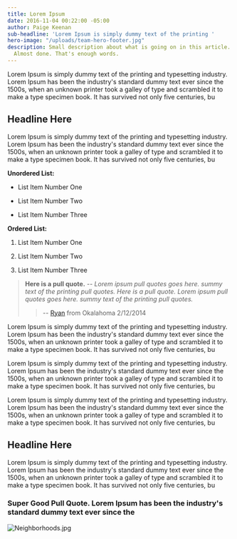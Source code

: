 ```yaml
---
title: Lorem Ipsum
date: 2016-11-04 00:22:00 -05:00
author: Paige Keenan
sub-headline: 'Lorem Ipsum is simply dummy text of the printing '
hero-image: "/uploads/team-hero-footer.jpg"
description: Small description about what is going on in this article. Little more.
  Almost done. That's enough words.
---
```


Lorem Ipsum is simply dummy text of the printing and typesetting industry. Lorem Ipsum has been the industry's standard dummy text ever since the 1500s, when an unknown printer took a galley of type and scrambled it to make a type specimen book. It has survived not only five centuries, bu

## Headline Here

Lorem Ipsum is simply dummy text of the printing and typesetting industry. Lorem Ipsum has been the industry's standard dummy text ever since the 1500s, when an unknown printer took a galley of type and scrambled it to make a type specimen book. It has survived not only five centuries, bu

**Unordered List:**

* List Item Number One

* List Item Number Two

* List Item Number Three

**Ordered List:**

1. List Item Number One

2. List Item Number Two

3. List Item Number Three

> **Here is a pull quote.** -- _Lorem ipsum pull quotes goes here. summy text of the printing pull quotes. Here is a pull quote. Lorem ipsum pull quotes goes here. summy text of the printing pull quotes._
>
>> -- [Ryan](#) from Okalahoma 2/12/2014

Lorem Ipsum is simply dummy text of the printing and typesetting industry. Lorem Ipsum has been the industry's standard dummy text ever since the 1500s, when an unknown printer took a galley of type and scrambled it to make a type specimen book. It has survived not only five centuries, bu

Lorem Ipsum is simply dummy text of the printing and typesetting industry. Lorem Ipsum has been the industry's standard dummy text ever since the 1500s, when an unknown printer took a galley of type and scrambled it to make a type specimen book. It has survived not only five centuries, bu

Lorem Ipsum is simply dummy text of the printing and typesetting industry. Lorem Ipsum has been the industry's standard dummy text ever since the 1500s, when an unknown printer took a galley of type and scrambled it to make a type specimen book. It has survived not only five centuries, bu

## Headline Here

Lorem Ipsum is simply dummy text of the printing and typesetting industry. Lorem Ipsum has been the industry's standard dummy text ever since the 1500s, when an unknown printer took a galley of type and scrambled it to make a type specimen book. It has survived not only five centuries, bu

### Super Good Pull Quote. Lorem Ipsum has been the industry's standard dummy text ever since the
![Neighborhoods.jpg](/uploads/Neighborhoods.jpg)